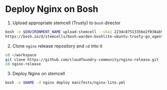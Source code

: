 # Deploy Nginx on Bosh

1. Upload appropriate stemcell (Trusty) to `bosh` director
```bash
bosh -e $ENVIRONMENT_NAME upload-stemcell --sha1 2234c87513356e2f038ab993ef508b8724893683 \
https://bosh.io/d/stemcells/bosh-warden-boshlite-ubuntu-trusty-go_agent?v=3586.100
```

2. Clone `nginx` release repository and `cd` into it

```bash
cd ~/workspace
git clone https://github.com/cloudfoundry-community/nginx-release.git
cd nginx-release
```

3. Deploy Nginx on stemcell

```bash
bosh -e $NAME -d nginx deploy manifests/nginx-lite.yml
```



